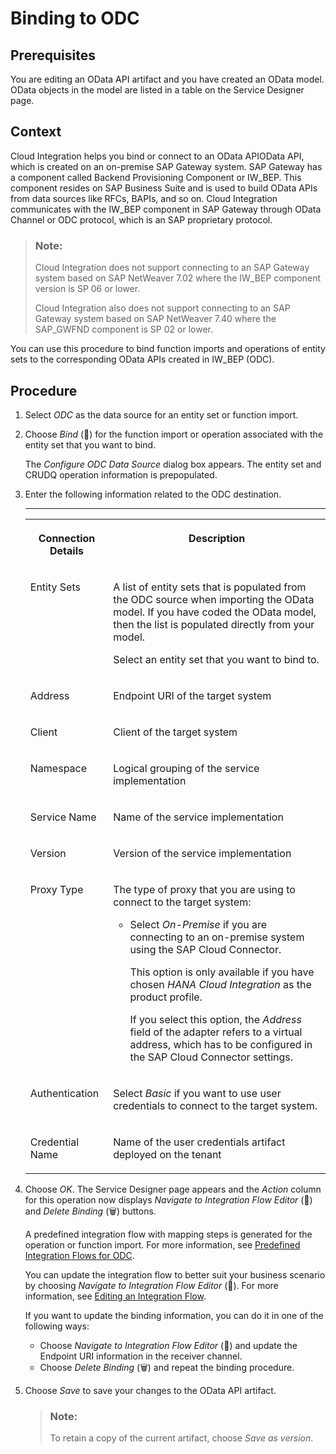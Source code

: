 <!-- loio460e1727bf5f4eb3b69e6945b5758c6b -->

<link rel="stylesheet" type="text/css" href="../css/sap-icons.css"/>

# Binding to ODC



## Prerequisites

You are editing an OData API artifact and you have created an OData model. OData objects in the model are listed in a table on the Service Designer page.



## Context

Cloud Integration helps you bind or connect to an OData APIOData API, which is created on an on-premise SAP Gateway system. SAP Gateway has a component called Backend Provisioning Component or IW\_BEP. This component resides on SAP Business Suite and is used to build OData APIs from data sources like RFCs, BAPIs, and so on. Cloud Integration communicates with the IW\_BEP component in SAP Gateway through OData Channel or ODC protocol, which is an SAP proprietary protocol.

> ### Note:  
> Cloud Integration does not support connecting to an SAP Gateway system based on SAP NetWeaver 7.02 where the IW\_BEP component version is SP 06 or lower.
> 
> Cloud Integration also does not support connecting to an SAP Gateway system based on SAP NetWeaver 7.40 where the SAP\_GWFND component is SP 02 or lower.

You can use this procedure to bind function imports and operations of entity sets to the corresponding OData APIs created in IW\_BEP \(ODC\).



## Procedure

1.  Select *ODC* as the data source for an entity set or function import.

2.  Choose *Bind* \(:link:\) for the function import or operation associated with the entity set that you want to bind.

    The *Configure ODC Data Source* dialog box appears. The entity set and CRUDQ operation information is prepopulated.

3.  Enter the following information related to the ODC destination.

    ****


    <table>
    <tr>
    <th valign="top">

    Connection Details


    
    </th>
    <th valign="top">

    Description


    
    </th>
    </tr>
    <tr>
    <td valign="top">

    Entity Sets


    
    </td>
    <td valign="top">

    A list of entity sets that is populated from the ODC source when importing the OData model. If you have coded the OData model, then the list is populated directly from your model.

    Select an entity set that you want to bind to.


    
    </td>
    </tr>
    <tr>
    <td valign="top">

    Address


    
    </td>
    <td valign="top">

    Endpoint URI of the target system


    
    </td>
    </tr>
    <tr>
    <td valign="top">

    Client


    
    </td>
    <td valign="top">

    Client of the target system


    
    </td>
    </tr>
    <tr>
    <td valign="top">

    Namespace


    
    </td>
    <td valign="top">

    Logical grouping of the service implementation


    
    </td>
    </tr>
    <tr>
    <td valign="top">

    Service Name


    
    </td>
    <td valign="top">

    Name of the service implementation


    
    </td>
    </tr>
    <tr>
    <td valign="top">

    Version


    
    </td>
    <td valign="top">

    Version of the service implementation


    
    </td>
    </tr>
    <tr>
    <td valign="top">

    Proxy Type


    
    </td>
    <td valign="top">

    The type of proxy that you are using to connect to the target system:

    -   Select *On-Premise* if you are connecting to an on-premise system using the SAP Cloud Connector.

        This option is only available if you have chosen *HANA Cloud Integration* as the product profile.

        If you select this option, the *Address* field of the adapter refers to a virtual address, which has to be configured in the SAP Cloud Connector settings.



    
    </td>
    </tr>
    <tr>
    <td valign="top">

    Authentication


    
    </td>
    <td valign="top">

    Select *Basic* if you want to use user credentials to connect to the target system.


    
    </td>
    </tr>
    <tr>
    <td valign="top">

    Credential Name


    
    </td>
    <td valign="top">

    Name of the user credentials artifact deployed on the tenant


    
    </td>
    </tr>
    </table>
    
4.  Choose *OK*. The Service Designer page appears and the *Action* column for this operation now displays *Navigate to Integration Flow Editor* \(<span class="SAP-icons"></span>\) and *Delete Binding* \(:wastebasket:\) buttons.

    A predefined integration flow with mapping steps is generated for the operation or function import. For more information, see [Predefined Integration Flows for ODC](predefined-integration-flows-for-odc-677fcba.md).

    You can update the integration flow to better suit your business scenario by choosing *Navigate to Integration Flow Editor* \(<span class="SAP-icons"></span>\). For more information, see [Editing an Integration Flow](editing-an-integration-flow-ccd062a.md).

    If you want to update the binding information, you can do it in one of the following ways:

    -   Choose *Navigate to Integration Flow Editor* \(<span class="SAP-icons"></span>\) and update the Endpoint URI information in the receiver channel.
    -   Choose *Delete Binding* \(:wastebasket:\) and repeat the binding procedure.

5.  Choose *Save* to save your changes to the OData API artifact.

    > ### Note:  
    > To retain a copy of the current artifact, choose *Save as version*.


